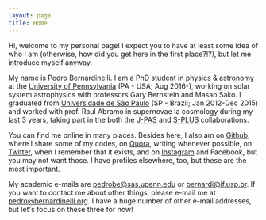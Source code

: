 ```yaml
---
layout: page
title: Home
---
```


Hi, welcome to my personal page! I expect you to have at least some idea of who I am (otherwise, how did you get here in the first place?!?), but let me introduce myself anyway. 

My name is Pedro Bernardinelli. I am a PhD student in physics & astronomy at the [University of Pennsylvania](https://www.physics.upenn.edu/people/graduate-students/pedro-henrique-bernardinelli) (PA - USA; Aug 2016-), working on solar system astrophysics with professors Gary Bernstein and Masao Sako. I graduated from [Universidade de São Paulo](http://portal.if.usp.br/ifusp/pt-br/users/bernardi) (SP - Brazil; Jan 2012-Dec 2015) and worked with prof. Raul Abramo in supernovae Ia cosmology during my last 3 years, taking part in the both the [J-PAS](http://j-pas.org/ "Javalambre Physics of the Accelerating Universe Astrophysical Survey") and [S-PLUS](http://www.iag.usp.br/labcosmos/en/s-plus/ "Southern Photometric Local Universe Survey") collaborations. 

You can find me online in many places. Besides here, I also am on [Github](https://github.com/bernardinelli "Pedro Bernardinelli"), where I share some of my codes, on [Quora](https://www.quora.com/profile/Pedro-Henrique-Bernardinelli "Pedro Bernardinelli"), writing whenever possible, on [Twitter](https://twitter.com/phbernardinelli), when I remember that it exists, and on [Instagram](https://www.instagram.com/pedrohbernardinelli/) and Facebook, but you may not want those. I have profiles elsewhere, too, but these are the most important.

My academic e-mails are <pedrobe@sas.upenn.edu> or <bernardi@if.usp.br>. If you want to contact me about other things, please e-mail me at <pedro@bernardinelli.org>. I have a huge number of other e-mail addresses, but let's focus on these three for now!

